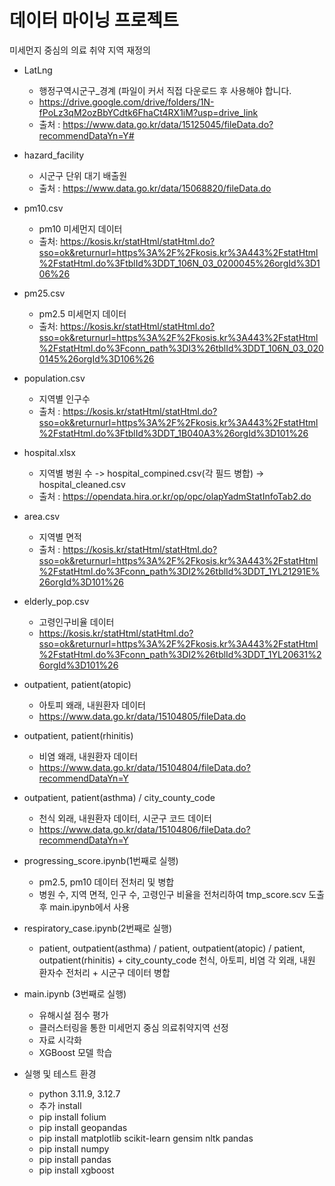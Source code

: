 # 데이터 마이닝 프로젝트
미세먼지 중심의 의료 취약 지역 재정의
* LatLng
  * 행정구역시군구_경계 (파일이 커서 직접 다운로드 후 사용해야 합니다.
  * https://drive.google.com/drive/folders/1N-fPoLz3qM2ozBbYCdtk6FhaCt4RX1iM?usp=drive_link
  * 출처 : https://www.data.go.kr/data/15125045/fileData.do?recommendDataYn=Y#
* hazard_facility
  * 시군구 단위 대기 배출원
  * 출처 : https://www.data.go.kr/data/15068820/fileData.do
* pm10.csv
  * pm10 미세먼지 데이터
  * 출처: https://kosis.kr/statHtml/statHtml.do?sso=ok&returnurl=https%3A%2F%2Fkosis.kr%3A443%2FstatHtml%2FstatHtml.do%3FtblId%3DDT_106N_03_0200045%26orgId%3D106%26
* pm25.csv
  * pm2.5 미세먼지 데이터
  * 출처: https://kosis.kr/statHtml/statHtml.do?sso=ok&returnurl=https%3A%2F%2Fkosis.kr%3A443%2FstatHtml%2FstatHtml.do%3Fconn_path%3DI3%26tblId%3DDT_106N_03_0200145%26orgId%3D106%26
* population.csv
  * 지역별 인구수
  * 출처 : https://kosis.kr/statHtml/statHtml.do?sso=ok&returnurl=https%3A%2F%2Fkosis.kr%3A443%2FstatHtml%2FstatHtml.do%3FtblId%3DDT_1B040A3%26orgId%3D101%26
* hospital.xlsx
  * 지역별 병원 수 -> hospital_compined.csv(각 필드 병합) -> hospital_cleaned.csv
  * 출처 : https://opendata.hira.or.kr/op/opc/olapYadmStatInfoTab2.do
* area.csv
  * 지역별 면적
  * 출처 : https://kosis.kr/statHtml/statHtml.do?sso=ok&returnurl=https%3A%2F%2Fkosis.kr%3A443%2FstatHtml%2FstatHtml.do%3Fconn_path%3DI2%26tblId%3DDT_1YL21291E%26orgId%3D101%26
* elderly_pop.csv
  * 고령인구비율 데이터
  * https://kosis.kr/statHtml/statHtml.do?sso=ok&returnurl=https%3A%2F%2Fkosis.kr%3A443%2FstatHtml%2FstatHtml.do%3Fconn_path%3DI2%26tblId%3DDT_1YL20631%26orgId%3D101%26
* outpatient, patient(atopic)
  * 아토피 왜래, 내원환자 데이터
  * https://www.data.go.kr/data/15104805/fileData.do
* outpatient, patient(rhinitis)
  * 비염 왜래, 내원환자 데이터
  * https://www.data.go.kr/data/15104804/fileData.do?recommendDataYn=Y
* outpatient, patient(asthma) / city_county_code
  * 천식 외래, 내원환자 데이터, 시군구 코드 데이터
  * https://www.data.go.kr/data/15104806/fileData.do?recommendDataYn=Y


* progressing_score.ipynb(1번째로 실행)
  * pm2.5, pm10 데이터 전처리 및 병합
  * 병원 수, 지역 면적, 인구 수, 고령인구 비율을 전처리하여 tmp_score.scv 도출 후 main.ipynb에서 사용
* respiratory_case.ipynb(2번째로 실행)
  * patient, outpatient(asthma) / patient, outpatient(atopic) / patient, outpatient(rhinitis) + city_county_code 천식, 아토피, 비염 각 외래, 내원 환자수 전처리 + 시군구 데이터 병합
* main.ipynb (3번째로 실행)
  * 유해시설 점수 평가
  * 클러스터링을 통한 미세먼지 중심 의료취약지역 선정
  * 자료 시각화
  * XGBoost 모델 학습
 
* 실행 및 테스트 환경
  * python 3.11.9, 3.12.7
  * 추가 install
  * pip install folium
  * pip install geopandas
  * pip install matplotlib scikit-learn gensim nltk pandas
  * pip install numpy
  * pip install pandas
  * pip install xgboost
 
